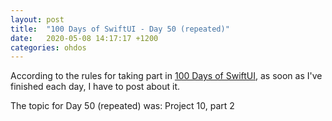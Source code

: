 ```yaml
---
layout: post
title:  "100 Days of SwiftUI - Day 50 (repeated)"
date:   2020-05-08 14:17:17 +1200
categories: ohdos
---
```

According to the rules for taking part in [100 Days of SwiftUI](https://www.hackingwithswift.com/100/swiftui), as soon as I've finished each day, I have to post about it.

The topic for Day 50 (repeated) was: Project 10, part 2
